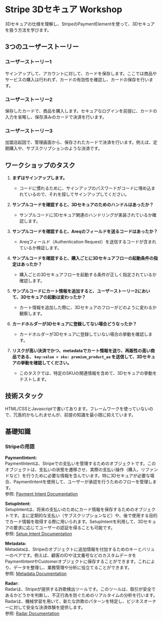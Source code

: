 # Stripe 3Dセキュア Workshop

3Dセキュアの仕様を理解し、StripeのPaymentElementを使って、3Dセキュアを扱う方法を学びます。

## 3つのユーザーストーリー

### ユーザーストーリー1

サインアップして、アカウントに対して、カードを保存します。ここでは商品やサービスの購入は行われず、カードの有効性を確認し、カードの保存を行います。

### ユーザーストーリー2

保存したカードで、商品を購入します。セキュアなログインを前提に、カードの入力を省略し、保存済みのカードで決済を行います。

### ユーザーストーリー3

加盟店起因で、管理画面から、保存されたカードで決済を行います。例えば、定期購入や、サブスクリプションのような決済です。


## ワークショップのタスク

1. **まずはサインアップします。**  
   - コードに慣れるために、サインアップのパスワードがコードに埋め込まれているので、それを探してサインアップしてください。

2. **サンプルコードを確認すると、3Dセキュアのためのハンドルはあったか？**  
   - サンプルコードに3Dセキュア関連のハンドリングが実装されているか確認します。

3. **サンプルコードを確認すると、Areqのフィールドを送るコードはあったか？**  
   - Areqフィールド（Authentication Request）を送信するコードが含まれているか検証します。

4. **サンプルコードを確認すると、購入ごとに3Dセキュアフローの起動条件の指定はあったか？**  
   - 購入ごとの3Dセキュアフローを起動する条件が正しく指定されているか確認します。

5. **サンプルコードにカート情報を追加すると、ユーザーストーリー2において、3Dセキュアの起動は変わったか？**  
   - カート情報を追加した際に、3Dセキュアのフローがどのように変わるか観察します。

6. **カードホルダーが3Dセキュアに登録してない場合どうなったか？**  
   - カードホルダーが3Dセキュアに登録していない場合の挙動を確認します。

7. **リスクが高い決済でかつ、metadataでカート情報を送り、再販性の高い商品である、 `key:value = sku: premium_product_aa` を送信して、3Dセキュアの挙動を確認してください。**  
   - このタスクでは、特定のSKUの関連情報を含めて、3Dセキュアの挙動をテストします。




## 技術スタック

HTML/CSSとJavascriptで書いてあります。フレームワークを使っていないので、冗長的かもしれませんが、前提の知識を最小限に抑えています。

## 基礎知識

### Stripeの用語

**PaymentIntent:**  
PaymentIntentは、Stripeでの支払いを管理するためのオブジェクトです。このオブジェクトは、支払いの状態を遷移させ、実際の支払い操作（購入、リファンドなど）を行うために必要な情報を含んでいます。特に3Dセキュアが必要な場合、PaymentIntentを使用して、ユーザーが承認を行うためのフローを管理します。  
参照: [Payment Intent Documentation](https://stripe.com/docs/api/payment_intents)

**SetupIntent:**  
SetupIntentは、将来の支払いのためにカード情報を保存するためのオブジェクトです。主に定期的な支払い（サブスクリプションなど）や、後で使用する目的でカード情報を取得する際に用いられます。SetupIntentを利用して、3Dセキュアの要求に応じてユーザーの認証を得ることも可能です。  
参照: [Setup Intent Documentation](https://stripe.com/docs/api/setup_intents)

**Metadata:**  
Metadataは、Stripeのオブジェクトに追加情報を付加するためのキーとバリューのペアです。例えば、顧客のIDや注文番号などのカスタムデータをPaymentIntentやCustomerオブジェクトに保存することができます。これにより、データを整理し、業務管理や分析に役立てることができます。  
参照: [Metadata Documentation](https://stripe.com/docs/api/metadata)

**Radar:**  
Radarは、Stripeが提供する詐欺検出ツールです。このツールは、取引が安全であるかどうかを判断し、不正行為を防ぐためのリアルタイムの分析を行います。Radarは、機械学習を用いて、新たな詐欺のパターンを特定し、ビジネスオーナーに対して安全な決済体験を提供します。  
参照: [Radar Documentation](https://stripe.com/docs/radar)


